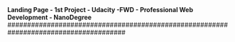 <strong> 
Landing Page - 1st Project - Udacity -FWD - Professional Web Development - NanoDegree
</strong>
######################################################################################
